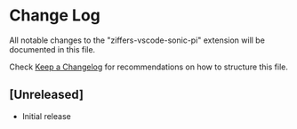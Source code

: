 # Change Log

All notable changes to the "ziffers-vscode-sonic-pi" extension will be documented in this file.

Check [Keep a Changelog](http://keepachangelog.com/) for recommendations on how to structure this file.

## [Unreleased]

- Initial release